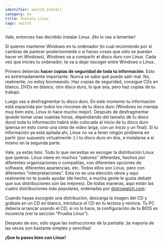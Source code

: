```yaml
---
identifier: switch_install
category: es
title: Instala Linux
tags: switch
---
```


Vale, entonces has decidido instalar Linux. ¡No lo vas a lamentar!

Si quieres mantener Windows en tu ordenador (lo cual recomiendo por si cambias de parecer posteriormente o si haces cosas que sólo se puedan hacer en Windows), Windows va a compartir el disco duro con Linux. Cada vez que inicies tu ordenador, te va a dejar escoger entre Windows o Linux.

Primero deberías <b>hacer copias de seguridad de toda tu información</b>. Esto es extremadamente importante. Nunca se sabe qué puede salir mal. No, realmente, no estoy bromeando. Haz copias de seguridad, consigue CDs en blanco, DVDs en blanco, otro disco duro, lo que sea, pero haz copias de tu trabajo.

Luego vas a desfragmentar tu disco duro. En este momento tu información está esparcida por todos los rincones de tu disco duro (Windows no maneja muy bien esto, Linux lo hace mucho mejor). Después de desfragmentar (puede tomar unas cuantas horas, dependiendo del tamaño de tu disco duro) toda tu información habrá sido colocada al inicio de tu disco duro (piensa en esto como una cinta de video larga, con un inicio y un final). Si tu información ya está apilada ahí, Linux no va a tener ningún problema en partir (por supuesto virtualmente :) ) tu disco duro en dos, e instalarse a si mismo en la segunda parte.

Vale, ya estás listo. Todo lo que necesitas es escoger la distribución Linux que quieras. Linux viene en muchos "sabores" diferentes, hechos por diferentes organizaciones o compañías, con diferentes opciones de software, diferentes apariencias, etc. Todos ellos son Linux, pero con diferentes "interpretaciones". Esta no es una elección obvia y aquí realmente no te puedo ayudar (de hecho, a mucha gente le gusta debatir que sus distribuciones son las mejores). De todas maneras, aquí están las cuatro distribuciones más populares, ordenadas por <a href="http://www.distrowatch.com/index.php?language=ES">distrowatch.com</a>:

<? make_distros_table() ?>

Cuando hayas escogido una distribución, descarga la imagen del CD y grábala en un CD en blanco, introduce el CD en tu lectora y reinicia. Tu PC debería arrancar usando el CD; si no lo hace, la configuración de tu BIOS es incorecta (ver la sección "Prueba Linux").

Después de eso, sólo sigue las instrucciones de la pantalla: ¡la mayoría de las veces son bastante simples y sencillas!

<b>¡Que lo pases bien con Linux!</b>


